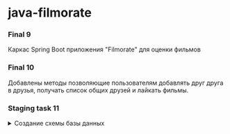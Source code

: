 # **java-filmorate**

   ### **Final 9**

Каркас Spring Boot приложения "Filmorate" для оценки фильмов

   ### **Final 10**

Добавлены методы позволяющие пользователям добавлять друг друга в друзья, получать список общих друзей и лайкать фильмы.

   ### **Staging task 11**
   
<details>

<summary> Создание схемы базы данных </summary>
   
### Схема:
   
<details>
   
   
<summary> Макет БД </summary>

   
![Схема базы данных:](https://user-images.githubusercontent.com/115705343/229374148-37baa50a-78f5-4478-8a79-220554435bba.png)
</details>
   
   ### Примеры SQL запросов из ТЗ:
   
<details>

<summary> SQL requests example </summary>

   ### Поиск общих друзей:
   
<details>

<summary> getMutualFriends </summary>
   
```sql   
1.  SELECT *
2.  FROM users u
3.  WHERE id IN(SELECT friend_id
4.             FROM friends
5.             WHERE user_id = X
6.             AND confirmed = true
7.             AND friend_id IN(SELECT friend_id
8.                             FROM friends
9.                             WHERE user_id = Y
10.                            AND confirmed = true))
11. GROUP BY u.id;
```
   
</details>

   ### Получить список всех фильмов:
   
<details>

<summary> findAllFilms </summary> 

```sql 
1. SELECT *
2. FROM films f
3. GROUP BY f.id;
```
   
</details>

   ### Получить список всех пользователей:
   
<details>

<summary> findAllUsers </summary> 
   
```sql
1. SELECT *
2. FROM users u
3. GROUP BY u.id;
```
   
</details>

   ### Получить список N популярных фильмов:
   
<details>
   
<summary> topNMostPopularFilms </summary>
   
```sql
1.  SELECT *
2.  FROM films f
3.  WHERE f.id IN (SELECT most_popular.film_id
4.                FROM (SELECT film_id,
5.                             COUNT(user_id) likes_count
6.                      FROM user_likes
7.                      GROUP BY film_id
8.                      ORDER BY likes_count DESC
9.                      LIMIT N) as most_popular)
10. GROUP BY f.id;
```
   
</details>
</details>
</details>
